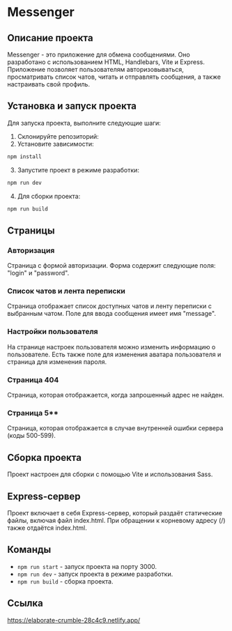 # Messenger

## Описание проекта

Messenger - это приложение для обмена сообщениями. Оно разработано с использованием HTML, Handlebars, Vite и Express. Приложение позволяет пользователям авторизовываться, просматривать список чатов, читать и отправлять сообщения, а также настраивать свой профиль.

## Установка и запуск проекта

Для запуска проекта, выполните следующие шаги:

1. Склонируйте репозиторий:
2. Установите зависимости:

```bash
npm install
```

3. Запустите проект в режиме разработки:

```bash
npm run dev
```


4. Для сборки проекта:

```bash
npm run build
```


## Страницы

### Авторизация

Страница с формой авторизации. Форма содержит следующие поля: "login" и "password".

### Список чатов и лента переписки

Страница отображает список доступных чатов и ленту переписки с выбранным чатом. Поле для ввода сообщения имеет имя "message".

### Настройки пользователя

На странице настроек пользователя можно изменить информацию о пользователе. Есть также поле для изменения аватара пользователя и страница для изменения пароля.

### Страница 404

Страница, которая отображается, когда запрошенный адрес не найден.

### Страница 5**

Страница, которая отображается в случае внутренней ошибки сервера (коды 500-599).

## Сборка проекта

Проект настроен для сборки с помощью Vite и использования Sass.

## Express-сервер

Проект включает в себя Express-сервер, который раздаёт статические файлы, включая файл index.html. При обращении к корневому адресу (/) также отдаётся index.html.

## Команды

- `npm run start` - запуск проекта на порту 3000.
- `npm run dev` - запуск проекта в режиме разработки.
- `npm run build` - сборка проекта.

## Ссылка
https://elaborate-crumble-28c4c9.netlify.app/

